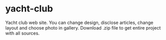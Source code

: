 # yacht-club
Yacht club web site. You can change design, disclose articles, change layout and choose photo in gallery.
Download .zip file to get entire project with all sources.
